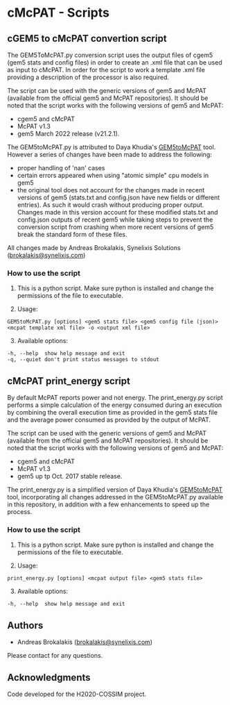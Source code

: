 # cMcPAT - Scripts 

## cGEM5 to cMcPAT convertion script

The GEM5ToMcPAT.py conversion script uses the output files of cgem5 (gem5 stats and config files) in order to create an .xml file that can be used as input to cMcPAT. In order for the script to work a template .xml file providing a description of the processor is also required. 

The script can be used with the generic versions of gem5 and McPAT (available from the official gem5 and McPAT repositories).
It should be noted that the script works with the following versions of gem5 and McPAT:
- cgem5 and cMcPAT
- McPAT v1.3
- gem5 March 2022 release (v21.2.1).

The GEM5toMcPAT.py is attributed to Daya Khudia's [GEM5toMcPAT](https://bitbucket.org/dskhudia/gem5tomcpat) tool. However a series of changes have been made to address the following:

- proper handling of 'nan' cases
- certain errors appeared when using "atomic simple" cpu models in gem5
- the original tool does not account for the changes made in recent versions of gem5 (stats.txt and config.json have new fields or different entries). As such it would crash without producing proper output. Changes made in this version account for these modified stats.txt and config.json outputs of recent gem5 while taking steps to prevent the conversion script from crashing when more recent versions of gem5 break the standard form of these files.

All changes made by Andreas Brokalakis, Synelixis Solutions (brokalakis@synelixis.com)

### How to use the script

1. This is a python script. Make sure python is installed and change the permissions of the file to executable.

2. Usage:

```
GEM5toMcPAT.py [options] <gem5 stats file> <gem5 config file (json)> <mcpat template xml file> -o <output xml file>
```

3. Available options:

```
-h, --help	show help message and exit
-q, --quiet	don't print status messages to stdout
```


## cMcPAT print_energy script

By default McPAT reports power and not energy. The print_energy.py script performs a simple calculation of the energy consumed during an execution by combining the overall execution time as provided in the gem5 stats file and the average power consumed as provided by the output of McPAT.

The script can be used with the generic versions of gem5 and McPAT (available from the official gem5 and McPAT repositories).
It should be noted that the script works with the following versions of gem5 and McPAT:
- cgem5 and cMcPAT
- McPAT v1.3
- gem5 up tp Oct. 2017 stable release.

The print_energy.py is a simplified version of Daya Khudia's [GEM5toMcPAT](https://bitbucket.org/dskhudia/gem5tomcpat) tool, incorporating all changes addressed in the GEM5toMcPAT.py available in this repository, in addition with a few enhancements to speed up the process.

### How to use the script

1. This is a python script. Make sure python is installed and change the permissions of the file to executable.

2. Usage:

```
print_energy.py [options] <mcpat output file> <gem5 stats file> 
```

3. Available options:

```
-h, --help	show help message and exit
```

## Authors

* Andreas Brokalakis (brokalakis@synelixis.com)

Please contact for any questions.

## Acknowledgments

Code developed for the H2020-COSSIM project.
